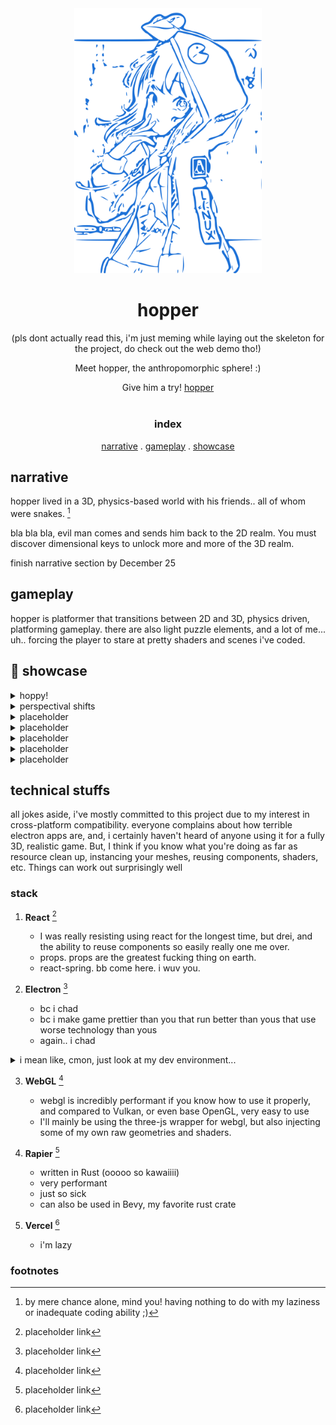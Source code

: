 <div align='center'>
<img src="res/archsif1.svg" width=300>

# hopper

(pls dont actually read this, i'm just meming while laying out the skeleton for the project, do check out the web demo tho!)

Meet hopper, the anthropomorphic sphere! :)

Give him a try! [hopper](https://hopper-hazel.vercel.app/)
<br><br>
### index
[narrative](#-narrative)
.
[gameplay](#-gameplay)
.
[showcase](#-showcase)
</div>

## narrative

hopper lived in a 3D, physics-based world with his friends..
all of whom were snakes. [^1]

bla bla bla, evil man comes and sends him back to the 2D realm. You must discover dimensional keys to unlock
more and more of the 3D realm.

finish narrative section by December 25

## gameplay

hopper is platformer that transitions between 2D and 3D, physics driven, platforming gameplay.
there are also light puzzle elements, and a lot of me... uh.. forcing the player to stare at pretty
shaders and scenes i've coded.

## 🌟 showcase

<details>
<summary>hoppy!</summary>
  <img width="700" alt="nonut" src="https://w0.peakpx.com/wallpaper/73/146/HD-wallpaper-pretty-anime-girl-hand-gesture-posing-anime.jpg">
</details>

<details>
<summary>perspectival shifts</summary>
  <img width="700" alt="sus" src="https://cdn.statusqueen.com/desktopwallpaper/thumbnail/anime-girl-Hd_4k_desktop_wallpaper_photos-505.png">
</details>

<details>
<summary>placeholder</summary>

![kawaii](https://www.icegif.com/wp-content/uploads/icegif-2013.gif)

</details>

<details>
<summary>placeholder</summary>

![kawaii](https://www.icegif.com/wp-content/uploads/icegif-2013.gif)

</details>

<details>
<summary>placeholder</summary>

- placeholdering

![placeholder](https://www.icegif.com/wp-content/uploads/icegif-2013.gif)

- placeholdering

![placeholder](https://www.icegif.com/wp-content/uploads/icegif-2013.gif)

- placeholdering

![placeholder](https://www.icegif.com/wp-content/uploads/icegif-2013.gif)

placeholdering...

</details>

<details>
  <summary>placeholder</summary>

![kawaii](https://www.icegif.com/wp-content/uploads/icegif-2013.gif)

</details>

<details>
  <summary>placeholder</summary>

![kawaii](https://www.icegif.com/wp-content/uploads/icegif-2013.gif)

</details>

## technical stuffs

all jokes aside, i've mostly committed to this project due to my interest in cross-platform compatibility.
everyone complains about how terrible electron apps are, and, i certainly haven't heard of anyone using it for
a fully 3D, realistic game. But, I think if you know what you're doing as far as resource clean up, instancing
your meshes, reusing components, shaders, etc. Things can work out surprisingly well


### stack

1. **React** [^2]
    - I was really resisting using react for the longest time, but drei, and the ability to reuse components
    so easily really one me over.
    - props. props are the greatest fucking thing on earth.
    - react-spring. bb come here. i wuv you.

2. **Electron** [^3]
    - bc i chad
    - bc i make game prettier than you that run better than yous that use worse technology than yous
    - again.. i chad

<details>
<summary>i mean like, cmon, just look at my dev environment...</summary>

![kawaii](https://media.giphy.com/media/CmCTQsTDZw29LVpjzF/giphy.gif)

</details>

3. **WebGL** [^4]
    - webgl is incredibly performant if you know how to use it properly, and compared to Vulkan, or even base OpenGL, very easy to use
    - I'll mainly be using the three-js wrapper for webgl, but also injecting some of my own raw geometries and shaders.

4. **Rapier** [^5]
    - written in Rust (ooooo so kawaiiii)
    - very performant
    - just so sick
    - can also be used in Bevy, my favorite rust crate

5. **Vercel** [^6]
    - i'm lazy


### footnotes

[^1]: by mere chance alone, mind you! having nothing to do with my laziness or inadequate coding ability ;)

[^2]: placeholder link

[^3]: placeholder link

[^4]: placeholder link

[^5]: placeholder link

[^6]: placeholder link
